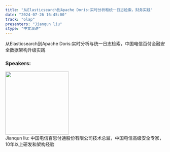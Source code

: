 ```yaml
---
title: "从Elasticsearch到Apache Doris:实时分析和统一日志检索，财务实践"
date: "2024-07-26 16:45:00" 
track: "olap"
presenters: "Jianqun liu"
stype: "中文演讲"
---
```

从Elasticsearch到Apache Doris:实时分析与统一日志检索，中国电信百付金融安全数据架构升级实践
 ### Speakers: 
 <img src="https://sessionize.com/image/60f2-400o400o1-J5uTt8C11QNpAytYy8dyVB.png" width="200" /><br>Jianqun liu: 中国电信百思付通股份有限公司技术总监，中国电信高级安全专家，10年以上研发和架构经验
 <br><br>